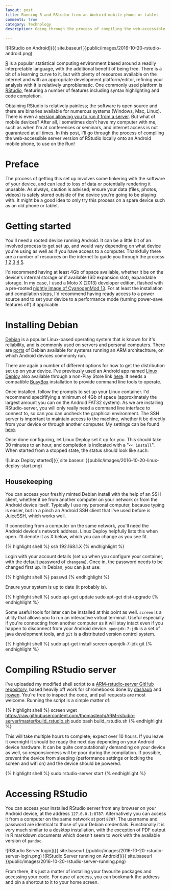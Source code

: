 ```yaml
---
layout: post
title: Running R and RStudio from an Android mobile phone or tablet
comments: true
category: Technology
description: Going through the process of compiling the web-accessible server version of RStudio locally onto an Android mobile phone, to use on the Run! 

---
```


![RStudio on Android]({{ site.baseurl }}public/images/2016-10-20-rstudio-android.png)

<a href="http://www.r-project.org">R</a> is a popular statistical computing environment based around a readily interpretable language, with the additional benefit of being free. There is a bit of a learning curve to it, but with plenty of resources available on the internet and with an appropriate development platform/editor, refining your analysis with it is relatively unproblematic. One commonly used platform is <a href="https://www.rstudio.com/products/rstudio/">RStudio</a>, featuring a number of features including syntax highlighting and code completion. 

Obtaining RStudio is relatively painless; the software is open source and there are binaries available for numerous systems (Windows, Mac, Linux). There is even a <a href="https://www.rstudio.com/prodcts/rstudio/download-server/">version allowing you to run it from a server</a>. But what of mobile devices? After all, I sometimes don't have my computer with me, such as when I'm at conferences or seminars, and internet access is not guaranteed at all times. In this post, I'll go through the process of compiling the web-accessible server version of RStudio locally onto an Android mobile phone, to use on the Run! 


<!--break-->

# Preface

The process of getting this set up involves some tinkering with the software of your device, and can lead to loss of data or potentially rendering it unusable. As always, caution is advised; ensure your data (files, photos, videos) is safely stored outside of the device you're going to be playing with. It might be a good idea to only try this process on a spare device such as an old phone or tablet. 


# Getting started

You'll need a rooted device running Android. It can be a little bit of an involved process to get set up, and would vary depending on what device you're using as well as if you have access to a computer. Thankfully there are a number of resources on the internet to guide you through the process <a href="http://www.androidcentral.com/root">1</a> <a href="http://trendblog.net/guide-to-android-rooting-custom-roms-apps/">2</a> <a href="http://www.digitaltrends.com/mobile/how-to-root-android/">3</a> <a href="http://www.androidauthority.com/root-android-277350/">4</a> <a href="https://www.androidpit.com/root-android">5</a>. 

I'd recommend having at least 4Gb of space available, whether it be on the device's internal storage or if available (SD expansion slot), expandable storage. In my case, I used a Moto X (2013) developer edition, flashed with a pre-rooted <a href="http://forum.xda-developers.com/moto-x/development/rom-cyanogenmod-13-moto-x-t3313427">nightly image of CyanogenMod 13</a>. For at least the installation and compilation steps, I'd recommend having ready access to a power source and to set your device to a performance mode (turning power-save features off) if applicable. 


# Installing Debian

<a href="https://www.debian.org/">Debian</a> is a popular Linux-based operating system that is known for it's reliability, and is commonly used on servers and personal computers. There are <a href="https://www.debian.org/ports/arm/">ports</a> of Debian available for systems running an ARM architechture, on which Android devices commonly run. 

There are again a number of different options for how to get the distribution set up on your device. I've previously used an Android app named <a href="https://play.google.com/store/apps/details?id=ru.meefik.linuxdeploy&hl=en">Linux Deploy</a> also available through a non-Play Store link <a href="https://github.com/meefik/linuxdeploy">here</a>. It needs a compatible <a href="https://play.google.com/store/apps/details?id=ru.meefik.busybox">BusyBox</a> installation to provide command line tools to operate. 

Once installed, follow the prompts to set up your Linux container. I'd recommend specififying a minimum of 4Gb of space (approximately the largest amount you can on the Android FAT32 system). As we are installing RStudio-server, you will only really need a command line interface to connect to, so can you can uncheck the graphical environment. The SSH server is important to maintain access to the machine, whether it be directly from your device or through another computer. My settings can be found <a href="{{ site.baseurl }}public/images/2016-10-20-linux-deploy-settings.png">here</a>. 

Once done configuring, let Linux Deploy set it up for you. This should take 30 minutes to an hour, and completion is indicated with a "`<< install`". When started from a stopped state, the status should look like such:

![Linux Deploy started]({{ site.baseurl }}public/images/2016-10-20-linux-deploy-start.png)


## Housekeeping

You can access your freshly minted Debian install with the help of an SSH client, whether it be from another computer on your network or from the Android device itself. Typically I use my personal computer, because typing is easier, but in a pinch an Android SSH client that I've used before is <a href="https://play.google.com/store/apps/details?id=com.sonelli.juicessh&hl=en">JuiceSSH</a>, which works well. 

If connecting from a computer on the same network, you'll need the Android device's network address. Linux Deploy helpfully lists this when open. I'll denote it as X below, which you can change as you see fit. 

{% highlight shell %}
ssh 192.168.1.X
{% endhighlight %}

Login with your account details (set up when you configure your container, with the default password of `changeme`). Once in, the password needs to be changed first up. In Debian, you can just use:

{% highlight shell %}
passwd
{% endhighlight %}

Ensure your system is up to date (it probably is).

{% highlight shell %}
sudo apt-get update
sudo apt-get dist-upgrade
{% endhighlight %}

Some useful tools for later can be installed at this point as well. `screen` is a utility that allows you to run an interactive virtual terminal. Useful especially if you're connecting from another computer as it will stay intact even if you happen to disconnect from your Android device. `openjdk-7-jdk` is a set of java development tools, and `git` is a distributed version control system. 

{% highlight shell %}
sudo apt-get install screen openjdk-7-jdk git
{% endhighlight %}


# Compiling RStudio server

I've uploaded my modified shell script to a <a href="https://github.com/thomasteoh/ARM-rstudio-server">ARM-rstudio-server GitHub repository</a>, based heavily off work for chromebooks done by <a href="https://github.com/dashaub/ARM-RStudio">dashaub</a> and <a href="https://github.com/jrowen/ARM-rstudio-server">jrowen</a>. You're free to inspect the code, and pull requests are most welcome. Running the script is a simple matter of:

{% highlight shell %}
screen
wget https://raw.githubusercontent.com/thomasteoh/ARM-rstudio-server/master/build_rstudio.sh
sudo bash build_rstudio.sh
{% endhighlight %}

This will take multiple hours to complete; expect over 10 hours. If you leave it overnight it should be ready the next day depending on your Android device hardware. It can be quite computationally demanding on your device as well, so responsiveness will be poor during the compilation. If possible, prevent the device from sleeping (performance settings or locking the screen and wifi on) and the device should be powered. 

{% highlight shell %}
sudo rstudio-server start
{% endhighlight %}


# Accessing RStudio

You can access your installed RStudio server from any browser on your Android device, at the address `127.0.0.1:8787`. Alternatively you can access it from a computer on the same network at port `8787`. The username and password are identical to those of your Debian credentials. Functionally it is very much similar to a desktop installation, with the exception of PDF output in R markdown documents which doesn't seem to work with the available version of `pandoc`. 

![RStudio Server login]({{ site.baseurl }}public/images/2016-10-20-rstudio-server-login.png)
![RStudio Server running on Android]({{ site.baseurl }}public/images/2016-10-20-rstudio-server-running.png)

From there, it's just a matter of installing your favourite packages and accessing your code. For ease of access, you can bookmark the address and pin a shortcut to it to your home screen.


